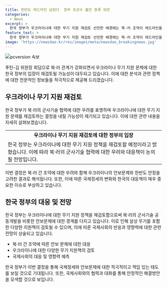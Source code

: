 ```yaml
---
title: 한반도 레드라인 넘었다  정부 초강수 불안 증폭 외딴
categories:
  - News
excerpt: >
  한국 정부가 우크라이나에 대한 무기 지원 재검토 선언한 배경에는 북·러 조약이 레드라인을 넘었다는 판단이 깔려 있다. 북·러가 상호 군사지원으로 선을 넘은 것으로 보고, 대통령실은 우크라이나에 대한 무기 지원 문제를 재검토할 예정이라고 밝혔다. 이는 북·러와 한국 정부가 강 대 강으로 대치하며 신냉전 구도가 굳어지고 한반도 정세가 불안해질 우려가 있다는 것을 시사한다. 장호진 국가안보실장은 우크라이나에 대한 무기 지원은 재검토할 예정이며, 살상 무기가 아니어도 러시아의 반발을 고려해 다른 품목을 제공할 수도 있다고 설명했다.
feature_text: >
  한국 정부가 우크라이나에 대한 무기 지원 재검토 선언한 배경에는 북·러 조약이 레드라인을 넘었다는 판단이 깔려 있다. 북·러가 상호 군사지원으로 선을 넘은 것으로 보고, 대통령실은 우크라이나에 대한 무기 지원 문제를 재검토할 예정이라고 밝혔다. 이는 북·러와 한국 정부가 강 대 강으로 대치하며 신냉전 구도가 굳어지고 한반도 정세가 불안해질 우려가 있다는 것을 시사한다. 장호진 국가안보실장은 우크라이나에 대한 무기 지원은 재검토할 예정이며, 살상 무기가 아니어도 러시아의 반발을 고려해 다른 품목을 제공할 수도 있다고 설명했다.
image: 'https://newsdao.kr/res/images/meta/newsdao_breakingnews.jpg'
---
```


<p><img src="https://newsdao.kr/res/images/meta/newsdao_breakingnews.jpg" alt="pcversion 속보" /></p>

<p>푸틴-김 위원장 회담으로 북·러 관계가 강화되면서 우크라이나 무기 지원 문제에 대한 한국 정부의 입장이 재검토될 가능성이 대두되고 있습니다. 이에 대한 분석과 관련 정책에 대한 전문적인 정보들을 적극적으로 제공해 드리겠습니다.</p>

<h2 data-ke-size="size26">우크라이나 무기 지원 재검토</h2>

<p data-ke-size="size16">한국 정부가 북·러의 군사기술 협력에 대한 우려를 표명하며 우크라이나에 대한 무기 지원 문제를 재검토하는 결정을 내릴 가능성이 제기되고 있습니다. 이에 대한 관련 내용을 자세히 살펴보겠습니다.</p>

<table>
  <tr>
    <td style="text-align: center; height: 17px;"><b>우크라이나 무기 지원 재검토에 대한 정부의 입장</b></td>
  </tr>
  <tr>
    <td>한국 정부는 우크라이나에 대한 무기 지원 정책을 재검토할 예정이라고 밝혔습니다. 이에 따라 북·러의 군사기술 협력에 대한 우려와 대응책이 논의될 전망입니다.</td>
  </tr>
</table>

<p data-ke-size="size16">이번 결정은 북·러 간 조약에 대한 우려와 함께 우크라이나의 안보문제와 한반도 안정을 고려한 결과로 해석됩니다. 또한, 이에 따른 국제정세의 변화와 한국의 대응책이 매우 중요한 이슈로 부상하고 있습니다.</p>

<h2 data-ke-size="size26">한국 정부의 대응 및 전망</h2>

<p data-ke-size="size16">한국 정부는 우크라이나에 대한 무기 지원 정책을 재검토함으로써 북·러의 군사기술 공동개발을 비롯한 안보문제에 대한 경계를 다지고 있습니다. 이로 인해 살상 무기를 포함한 다양한 지원책이 검토될 수 있으며, 이에 따른 국제사회의 반응과 영향력에 대한 관련 전망이 상술되고 있습니다.</p>

<ul>
  <li>북·러 간 조약에 따른 안보 문제에 대한 대응</li>
  <li>우크라이나에 대한 다양한 무기 지원책의 검토</li>
  <li>국제사회의 대응 및 영향력 예측</li>
</ul>

<p data-ke-size="size16">한국 정부가 이번 결정을 통해 국제정세와 안보문제에 대한 적극적이고 책임 있는 태도를 보일 것으로 기대됩니다. 또한, 국제사회와의 협력과 대화를 통해 안정적인 해결방안을 모색할 것으로 보입니다.</p>

